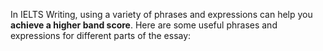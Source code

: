 In IELTS Writing, using a variety of phrases and expressions can help you **achieve a higher band score**. Here are some useful phrases and expressions for different parts of the essay:
